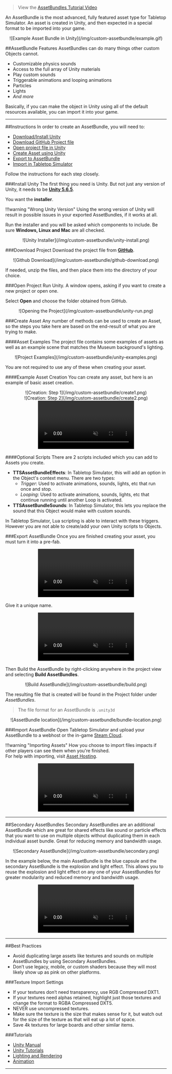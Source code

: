 > View the [AssetBundles Tutorial Video](/getting-started/video-tutorials#custom-asset-bundles)

An AssetBundle is the most advanced, fully featured asset type for Tabletop Simulator. An asset is created in Unity, and then expected in a special format to be imported into your game.

<center>![Example Asset Bundle in Unity](/img/custom-assetbundle/example.gif)</center>


##AssetBundle Features
AssetBundles can do many things other custom Objects cannot.

* Customizable physics sounds
* Access to the full array of Unity materials
* Play custom sounds
* Triggerable animations and looping animations
* Particles
* Lights
* *And more*

Basically, if you can make the object in Unity using all of the default resources available, you can import it into your game.

---


##Instructions
In order to create an AssetBundle, you will need to:

* [Download/Install Unity](#install-unity)
* [Download GitHub Project file](#download-project)
* [Open project file in Unity](#open-project)
* [Create Asset using Unity](#create-asset)
* [Export to AssetBundle](#export-assetbundle)
* [Import in Tabletop Simulator](#import-assetbundle)

Follow the instructions for each step closely.

###Install Unity
The first thing you need is Unity. But not just any version of Unity, it needs to be **[Unity 5.6.5](https://unity3d.com/get-unity/download/archive)**.

You want the **installer**.

!!!warning "Wrong Unity Version"
    Using the wrong version of Unity will result in possible issues in your exported AssetBundles, if it works at all.

Run the installer and you will be asked which components to include. Be sure **Windows, Linux and Mac** are all checked.

<center>![Unity Installer](/img/custom-assetbundle/unity-install.png)</center>

###Download Project
Download the project file from **[GitHub](https://github.com/Berserk-Games/Tabletop-Simulator-Modding)**.

<center>![Github Download](/img/custom-assetbundle/github-download.png)</center>

If needed, unzip the files, and then place them into the directory of your choice.

###Open Project
Run Unity. A window opens, asking if you want to create a new project or open one.

Select **Open** and choose the folder obtained from GitHub.

<center>![Opening the Project](/img/custom-assetbundle/unity-run.png)</center>

###Create Asset
Any number of methods can be used to create an Asset, so the steps you take here are based on the end-result of what you are trying to make.

####Asset Examples
The project file contains some examples of assets as well as an example scene that matches the Museum background's lighting.

<center>![Project Examples](/img/custom-assetbundle/unity-examples.png)</center>

You are not required to use any of these when creating your asset.

####Example Asset Creation
You can create any asset, but here is an example of basic asset creation.

<center>![Creation: Step 1](/img/custom-assetbundle/create1.png)</center>

<center>![Creation: Step 2](/img/custom-assetbundle/create2.png)</center>

<center>
    <video controls
        loop
        autoPlay
        muted
        src="/Tabletop-Simulator-Knowledge-Base/img/custom-assetbundle/create3.webm">
        Sorry, your browser doesn't support embedded videos.
    </video>
</center>

####Optional Scripts
There are 2 scripts included which you can add to Assets you create.

* **TTSAssetBundleEffects**: In Tabletop Simulator, this will add an option in the Object's context menu. There are two types:
    * *Trigger*: Used to activate animations, sounds, lights, etc that run once and stop.
    * *Looping*: Used to activate animations, sounds, lights, etc that continue running until another Loop is activated.
* **TTSAssetBundleSounds**: In Tabletop Simulator, this lets you replace the sound that this Object would make with custom sounds.

In Tabletop Simulator, Lua scripting is able to interact with these triggers. However you are not able to create/add your own Unity scripts to Objects.

###Export AssetBundle
Once you are finished creating your asset, you must turn it into a pre-fab.

<center>
    <video controls
        loop
        autoPlay
        muted
        src="/Tabletop-Simulator-Knowledge-Base/img/custom-assetbundle/prefab.webm">
        Sorry, your browser doesn't support embedded videos.
    </video>
</center>

Give it a unique name.

<center>
    <video controls
        loop
        autoPlay
        muted
        src="/Tabletop-Simulator-Knowledge-Base/img/custom-assetbundle/name.webm">
        Sorry, your browser doesn't support embedded videos.
    </video>
</center>

Then Build the AssetBundle by right-clicking anywhere in the project view and selecting **Build AssetBundles**.

<center>![Build AssetBundle](/img/custom-assetbundle/build.png)</center>

The resulting file that is created will be found in the Project folder under *AssetBundles*.

> The file format for an AssetBundle is `.unity3d`

<center>![AssetBundle location](/img/custom-assetbundle/bundle-location.png)</center>

###Import AssetBundle
Open Tabletop Simulator and upload your AssetBundle to a webhost or the in-game [Steam Cloud](cloud-manager).

!!!warning "Importing Assets"
    How you choose to import files impacts if other players can see them when you're finished.<br>For help with importing, visit [Asset Hosting](asset-importing).

<center>
    <video controls
        loop
        autoPlay
        muted
        src="/Tabletop-Simulator-Knowledge-Base/img/custom-assetbundle/import-assetbundle.webm">
        Sorry, your browser doesn't support embedded videos.
    </video>
</center>

---


##Secondary AssetBundles
Secondary AssetBundles are an additional AssetBundle which are great for shared effects like sound or particle effects that you want to use on multiple objects without duplicating them in each individual asset bundle. Great for reducing memory and bandwidth usage.

<center>![Secondary AssetBundle](/img/custom-assetbundle/secondary.png)</center>

In the example below, the main AssetBundle is the blue capsule and the secondary AssetBundle is the explosion and light effect. This allows you to reuse the explosion and light effect on any one of your AssestBundles for greater modularity and reduced memory and bandwidth usage.

<center>
    <video controls
        loop
        autoPlay
        muted
        src="/Tabletop-Simulator-Knowledge-Base/img/custom-assetbundle/secondary-example.webm">
        Sorry, your browser doesn't support embedded videos.
    </video>
</center>

---


##Best Practices
* Avoid duplicating large assets like textures and sounds on multiple AssetBundles by using Secondary AssetBundles.
* Don’t use legacy, mobile, or custom shaders because they will most likely show up as pink on other platforms.

###Texture Import Settings
* If your textures don’t need transparency, use RGB Compressed DXT1.
* If your textures need alphas retained, highlight just those textures and change the format to RGBA Compressed DXT5.
* NEVER use uncompressed textures.
* Make sure the texture is the size that makes sense for it, but watch out for the size of the texture as that will eat up a lot of space.
* Save 4k textures for large boards and other similar items.

###Tutorials
* [Unity Manual](https://docs.unity3d.com/Manual/UnityManual.html)
* [Unity Tutorials](https://unity3d.com/learn/tutorials)
* [Lighting and Rendering](https://unity3d.com/learn/tutorials/s/graphics)
* [Animation](https://unity3d.com/learn/tutorials/s/animation)


---
